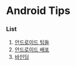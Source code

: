 # Android Tips

### List
1. [안드로이드 팁들](./Android_Tips/ReadMe.md)
2. [안드로이드 배포](./android_library.md)
3. [바인딩](./Binding.md)
